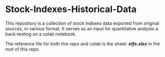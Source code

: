 # Stock-Indexes-Historical-Data
This repository is a collection of stock indexes data exported from original sources, in various format. It serves as an input for quantitative analysis a back-testing on a colab notebook.

The reference file for both this repo and colab is the sheet: ___etfs.xlsx___ in the root of this repo.


